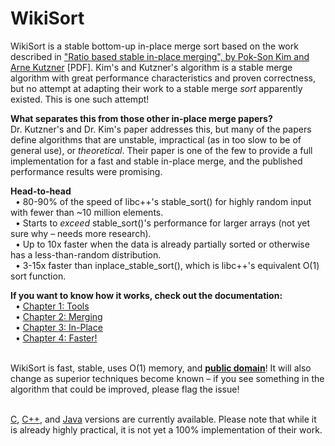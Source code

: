 WikiSort
======

WikiSort is a stable bottom-up in-place merge sort based on the work described in <a href="http://ak.hanyang.ac.kr/papers/tamc2008.pdf">"Ratio based stable in-place merging", by Pok-Son Kim and Arne Kutzner</a> [PDF]. Kim's and Kutzner's algorithm is a stable merge algorithm with great performance characteristics and proven correctness, but no attempt at adapting their work to a stable merge <i>sort</i> apparently existed. This is one such attempt!

<b>What separates this from those other in-place merge papers?</b><br/>
Dr. Kutzner's and Dr. Kim's paper addresses this, but many of the papers define algorithms that are unstable, impractical (as in too slow to be of general use), or <i>theoretical</i>. Their paper is one of the few to provide a full implementation for a fast and stable in-place merge, and the published performance results were promising.

<b>Head-to-head</b><br/>
&nbsp;&nbsp;• 80-90% of the speed of libc++'s stable_sort() for highly random input with fewer than ~10 million elements.<br/>
&nbsp;&nbsp;• Starts to <i>exceed</i> stable_sort()'s performance for larger arrays (not yet sure why – needs more research).<br/>
&nbsp;&nbsp;• Up to 10x faster when the data is already partially sorted or otherwise has a less-than-random distribution.<br/>
&nbsp;&nbsp;• 3-15x faster than inplace_stable_sort(), which is libc++'s equivalent O(1) sort function.

<b>If you want to know how it works, check out the documentation:</b><br/>
&nbsp;&nbsp;• <a href="https://github.com/BonzaiThePenguin/WikiSort/blob/master/Chapter%201:%20Tools.md">Chapter 1: Tools</a><br/>
&nbsp;&nbsp;• <a href="https://github.com/BonzaiThePenguin/WikiSort/blob/master/Chapter%202:%20Merging.md">Chapter 2: Merging</a><br/>
&nbsp;&nbsp;• <a href="https://github.com/BonzaiThePenguin/WikiSort/blob/master/Chapter%203:%20In-Place.md">Chapter 3: In-Place</a><br/>
&nbsp;&nbsp;• <a href="https://github.com/BonzaiThePenguin/WikiSort/blob/master/Chapter%204:%20Faster!.md">Chapter 4: Faster!</a><br/><br/>

WikiSort is fast, stable, uses O(1) memory, and <b><a href="https://github.com/BonzaiThePenguin/WikiSort/blob/master/LICENSE">public domain</a></b>! It will also change as superior techniques become known – if you see something in the algorithm that could be improved, please flag the issue!<br/><br/>

<a href="https://github.com/BonzaiThePenguin/WikiSort/blob/master/WikiSort.c">C</a>, <a href="https://github.com/BonzaiThePenguin/WikiSort/blob/master/WikiSort.cpp">C++</a>, and <a href="https://github.com/BonzaiThePenguin/WikiSort/blob/master/WikiSort.java">Java</a> versions are currently available. Please note that while it is already highly practical, it is not yet a 100% implementation of their work.
